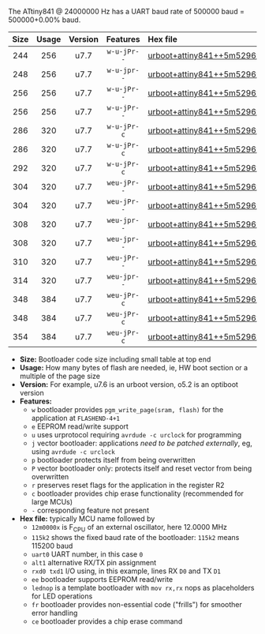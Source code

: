 The ATtiny841 @ 24000000 Hz has a UART baud rate of 500000 baud = 500000+0.00% baud.

|Size|Usage|Version|Features|Hex file|
|:-:|:-:|:-:|:-:|:--|
|244|256|u7.7|`w-u-jPr--`|[urboot+attiny841++5m5296x++115k2_uart0_alt1_rxb2_txa7_lednop.hex](https://raw.githubusercontent.com/stefanrueger/urboot.hex/main/mcus/attiny841/external_oscillator/fcpu++5m5296_Hz/br++115k2_bps/urboot+attiny841++5m5296x++115k2_uart0_alt1_rxb2_txa7_lednop.hex)|
|248|256|u7.7|`w-u-jpr--`|[urboot+attiny841++5m5296x++115k2_uart0_alt1_rxb2_txa7_lednop_fr.hex](https://raw.githubusercontent.com/stefanrueger/urboot.hex/main/mcus/attiny841/external_oscillator/fcpu++5m5296_Hz/br++115k2_bps/urboot+attiny841++5m5296x++115k2_uart0_alt1_rxb2_txa7_lednop_fr.hex)|
|256|256|u7.7|`w-u-jPr--`|[urboot+attiny841++5m5296x++115k2_uart0_rxa2_txa1_lednop_fr.hex](https://raw.githubusercontent.com/stefanrueger/urboot.hex/main/mcus/attiny841/external_oscillator/fcpu++5m5296_Hz/br++115k2_bps/urboot+attiny841++5m5296x++115k2_uart0_rxa2_txa1_lednop_fr.hex)|
|256|256|u7.7|`w-u-jPr--`|[urboot+attiny841++5m5296x++115k2_uart1_rxa4_txa5_lednop_fr.hex](https://raw.githubusercontent.com/stefanrueger/urboot.hex/main/mcus/attiny841/external_oscillator/fcpu++5m5296_Hz/br++115k2_bps/urboot+attiny841++5m5296x++115k2_uart1_rxa4_txa5_lednop_fr.hex)|
|286|320|u7.7|`w-u-jPr-c`|[urboot+attiny841++5m5296x++115k2_uart0_rxa2_txa1_lednop_fr_ce.hex](https://raw.githubusercontent.com/stefanrueger/urboot.hex/main/mcus/attiny841/external_oscillator/fcpu++5m5296_Hz/br++115k2_bps/urboot+attiny841++5m5296x++115k2_uart0_rxa2_txa1_lednop_fr_ce.hex)|
|286|320|u7.7|`w-u-jPr-c`|[urboot+attiny841++5m5296x++115k2_uart1_rxa4_txa5_lednop_fr_ce.hex](https://raw.githubusercontent.com/stefanrueger/urboot.hex/main/mcus/attiny841/external_oscillator/fcpu++5m5296_Hz/br++115k2_bps/urboot+attiny841++5m5296x++115k2_uart1_rxa4_txa5_lednop_fr_ce.hex)|
|292|320|u7.7|`w-u-jPr-c`|[urboot+attiny841++5m5296x++115k2_uart0_alt1_rxb2_txa7_lednop_fr_ce.hex](https://raw.githubusercontent.com/stefanrueger/urboot.hex/main/mcus/attiny841/external_oscillator/fcpu++5m5296_Hz/br++115k2_bps/urboot+attiny841++5m5296x++115k2_uart0_alt1_rxb2_txa7_lednop_fr_ce.hex)|
|304|320|u7.7|`weu-jPr--`|[urboot+attiny841++5m5296x++115k2_uart0_rxa2_txa1_ee_lednop.hex](https://raw.githubusercontent.com/stefanrueger/urboot.hex/main/mcus/attiny841/external_oscillator/fcpu++5m5296_Hz/br++115k2_bps/urboot+attiny841++5m5296x++115k2_uart0_rxa2_txa1_ee_lednop.hex)|
|304|320|u7.7|`weu-jPr--`|[urboot+attiny841++5m5296x++115k2_uart1_rxa4_txa5_ee_lednop.hex](https://raw.githubusercontent.com/stefanrueger/urboot.hex/main/mcus/attiny841/external_oscillator/fcpu++5m5296_Hz/br++115k2_bps/urboot+attiny841++5m5296x++115k2_uart1_rxa4_txa5_ee_lednop.hex)|
|308|320|u7.7|`weu-jpr--`|[urboot+attiny841++5m5296x++115k2_uart0_rxa2_txa1_ee_lednop_fr.hex](https://raw.githubusercontent.com/stefanrueger/urboot.hex/main/mcus/attiny841/external_oscillator/fcpu++5m5296_Hz/br++115k2_bps/urboot+attiny841++5m5296x++115k2_uart0_rxa2_txa1_ee_lednop_fr.hex)|
|308|320|u7.7|`weu-jpr--`|[urboot+attiny841++5m5296x++115k2_uart1_rxa4_txa5_ee_lednop_fr.hex](https://raw.githubusercontent.com/stefanrueger/urboot.hex/main/mcus/attiny841/external_oscillator/fcpu++5m5296_Hz/br++115k2_bps/urboot+attiny841++5m5296x++115k2_uart1_rxa4_txa5_ee_lednop_fr.hex)|
|310|320|u7.7|`weu-jPr--`|[urboot+attiny841++5m5296x++115k2_uart0_alt1_rxb2_txa7_ee_lednop.hex](https://raw.githubusercontent.com/stefanrueger/urboot.hex/main/mcus/attiny841/external_oscillator/fcpu++5m5296_Hz/br++115k2_bps/urboot+attiny841++5m5296x++115k2_uart0_alt1_rxb2_txa7_ee_lednop.hex)|
|314|320|u7.7|`weu-jpr--`|[urboot+attiny841++5m5296x++115k2_uart0_alt1_rxb2_txa7_ee_lednop_fr.hex](https://raw.githubusercontent.com/stefanrueger/urboot.hex/main/mcus/attiny841/external_oscillator/fcpu++5m5296_Hz/br++115k2_bps/urboot+attiny841++5m5296x++115k2_uart0_alt1_rxb2_txa7_ee_lednop_fr.hex)|
|348|384|u7.7|`weu-jPr-c`|[urboot+attiny841++5m5296x++115k2_uart0_rxa2_txa1_ee_lednop_fr_ce.hex](https://raw.githubusercontent.com/stefanrueger/urboot.hex/main/mcus/attiny841/external_oscillator/fcpu++5m5296_Hz/br++115k2_bps/urboot+attiny841++5m5296x++115k2_uart0_rxa2_txa1_ee_lednop_fr_ce.hex)|
|348|384|u7.7|`weu-jPr-c`|[urboot+attiny841++5m5296x++115k2_uart1_rxa4_txa5_ee_lednop_fr_ce.hex](https://raw.githubusercontent.com/stefanrueger/urboot.hex/main/mcus/attiny841/external_oscillator/fcpu++5m5296_Hz/br++115k2_bps/urboot+attiny841++5m5296x++115k2_uart1_rxa4_txa5_ee_lednop_fr_ce.hex)|
|354|384|u7.7|`weu-jPr-c`|[urboot+attiny841++5m5296x++115k2_uart0_alt1_rxb2_txa7_ee_lednop_fr_ce.hex](https://raw.githubusercontent.com/stefanrueger/urboot.hex/main/mcus/attiny841/external_oscillator/fcpu++5m5296_Hz/br++115k2_bps/urboot+attiny841++5m5296x++115k2_uart0_alt1_rxb2_txa7_ee_lednop_fr_ce.hex)|

- **Size:** Bootloader code size including small table at top end
- **Usage:** How many bytes of flash are needed, ie, HW boot section or a multiple of the page size
- **Version:** For example, u7.6 is an urboot version, o5.2 is an optiboot version
- **Features:**
  + `w` bootloader provides `pgm_write_page(sram, flash)` for the application at `FLASHEND-4+1`
  + `e` EEPROM read/write support
  + `u` uses urprotocol requiring `avrdude -c urclock` for programming
  + `j` vector bootloader: applications *need to be patched externally*, eg, using `avrdude -c urclock`
  + `p` bootloader protects itself from being overwritten
  + `P` vector bootloader only: protects itself and reset vector from being overwritten
  + `r` preserves reset flags for the application in the register R2
  + `c` bootloader provides chip erase functionality (recommended for large MCUs)
  + `-` corresponding feature not present
- **Hex file:** typically MCU name followed by
  + `12m0000x` is F<sub>CPU</sub> of an external oscillator, here 12.0000 MHz
  + `115k2` shows the fixed baud rate of the bootloader: `115k2` means 115200 baud
  + `uart0` UART number, in this case `0`
  + `alt1` alternative RX/TX pin assignment
  + `rxd0 txd1` I/O using, in this example, lines RX `D0` and TX `D1`
  + `ee` bootloader supports EEPROM read/write
  + `lednop` is a template bootloader with `mov rx,rx` nops as placeholders for LED operations
  + `fr` bootloader provides non-essential code ("frills") for smoother error handling
  + `ce` bootloader provides a chip erase command
